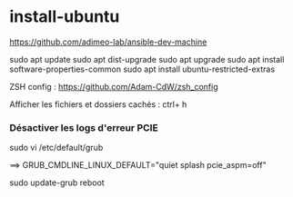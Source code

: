 # install-ubuntu

https://github.com/adimeo-lab/ansible-dev-machine


sudo apt update
sudo apt dist-upgrade
sudo apt upgrade
sudo apt install software-properties-common
sudo apt install ubuntu-restricted-extras

ZSH config : https://github.com/Adam-CdW/zsh_config

Afficher les fichiers et dossiers cachés : ctrl+ h

### Désactiver les logs d'erreur PCIE
sudo vi /etc/default/grub

==> GRUB_CMDLINE_LINUX_DEFAULT="quiet splash pcie_aspm=off"

sudo update-grub
reboot
